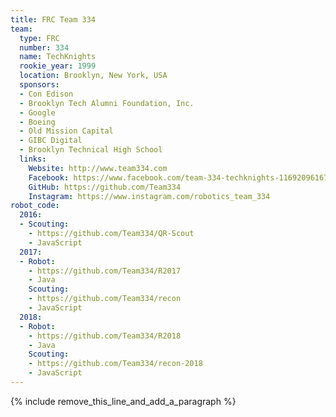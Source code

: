 ```yaml
---
title: FRC Team 334
team:
  type: FRC
  number: 334
  name: TechKnights
  rookie_year: 1999
  location: Brooklyn, New York, USA
  sponsors:
  - Con Edison
  - Brooklyn Tech Alumni Foundation, Inc.
  - Google
  - Boeing
  - Old Mission Capital
  - GIBC Digital
  - Brooklyn Technical High School
  links:
    Website: http://www.team334.com
    Facebook: https://www.facebook.com/team-334-techknights-116920961670659
    GitHub: https://github.com/Team334
    Instagram: https://www.instagram.com/robotics_team_334
robot_code:
  2016:
  - Scouting:
    - https://github.com/Team334/QR-Scout
    - JavaScript
  2017:
  - Robot:
    - https://github.com/Team334/R2017
    - Java
    Scouting:
    - https://github.com/Team334/recon
    - JavaScript
  2018:
  - Robot:
    - https://github.com/Team334/R2018
    - Java
    Scouting:
    - https://github.com/Team334/recon-2018
    - JavaScript
---
```


{% include remove_this_line_and_add_a_paragraph %}